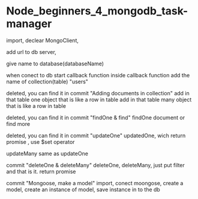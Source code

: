 # Node_beginners_4_mongodb_task-manager

import, declear MongoClient,

add url to db server,

give name to database(databaseName)

when conect to db start callback function
inside callback function add the name of collection(table) "users"

deleted, you can find it in commit "Adding documents in collection"
add in that table one object that is like a row in table
add in that table many object that is like a row in table

deleted, you can find it in commit "findOne & find"
findOne document or find more

deleted, you can find it in commit "updateOne"
updatedOne, wich return promise , use \$set operator

updateMany same as updateOne

commit "deleteOne & deleteMany"
deleteOne, deleteMany, just put filter and that is it. return promise

commit "Mongoose, make a model"
import, conect moongose, create a model, create an instance of model, save instance in to the db
